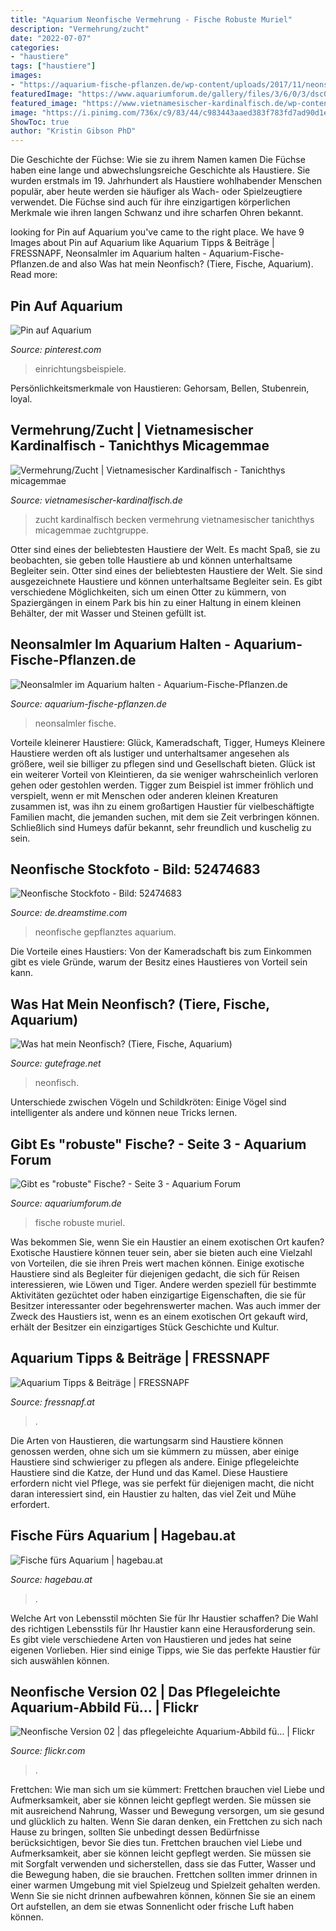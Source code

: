 ```yaml
---
title: "Aquarium Neonfische Vermehrung - Fische Robuste Muriel"
description: "Vermehrung/zucht"
date: "2022-07-07"
categories:
- "haustiere"
tags: ["haustiere"]
images:
- "https://aquarium-fische-pflanzen.de/wp-content/uploads/2017/11/neonsalmler-im-aquarium-300x199.jpg"
featuredImage: "https://www.aquariumforum.de/gallery/files/3/6/0/3/dsc02463-med.jpg"
featured_image: "https://www.vietnamesischer-kardinalfisch.de/wp-content/uploads/2011/10/keilbecken-zur-zucht.jpg"
image: "https://i.pinimg.com/736x/c9/83/44/c983443aaed383f783fd7ad90d1e2a9e.jpg"
ShowToc: true
author: "Kristin Gibson PhD"
---
```



Die Geschichte der Füchse: Wie sie zu ihrem Namen kamen
Die Füchse haben eine lange und abwechslungsreiche Geschichte als Haustiere. Sie wurden erstmals im 19. Jahrhundert als Haustiere wohlhabender Menschen populär, aber heute werden sie häufiger als Wach- oder Spielzeugtiere verwendet. Die Füchse sind auch für ihre einzigartigen körperlichen Merkmale wie ihren langen Schwanz und ihre scharfen Ohren bekannt.

	

		
looking for Pin auf Aquarium you've came to the right place. We have 9 Images about Pin auf Aquarium like Aquarium Tipps &amp; Beiträge | FRESSNAPF, Neonsalmler im Aquarium halten - Aquarium-Fische-Pflanzen.de and also Was hat mein Neonfisch? (Tiere, Fische, Aquarium). Read more:
		
    
## Pin Auf Aquarium

<img loading=lazy src="https://i.pinimg.com/736x/c9/83/44/c983443aaed383f783fd7ad90d1e2a9e.jpg" onerror="this.onerror=null;this.src='https://tse1.mm.bing.net/th?id=OIP.caf9qk_6BYUFQyXSobRDAwHaEK&amp;pid=15.1';" alt="Pin auf Aquarium">

_Source: pinterest.com_

>einrichtungsbeispiele. 

	

Persönlichkeitsmerkmale von Haustieren: Gehorsam, Bellen, Stubenrein, loyal.

    
## Vermehrung/Zucht | Vietnamesischer Kardinalfisch - Tanichthys Micagemmae

<img loading=lazy src="https://www.vietnamesischer-kardinalfisch.de/wp-content/uploads/2011/10/keilbecken-zur-zucht.jpg" onerror="this.onerror=null;this.src='https://tse3.mm.bing.net/th?id=OIP.sbMGvoGvw9YIn-H_6aIEagHaEL&amp;pid=15.1';" alt="Vermehrung/Zucht | Vietnamesischer Kardinalfisch - Tanichthys micagemmae">

_Source: vietnamesischer-kardinalfisch.de_

>zucht kardinalfisch becken vermehrung vietnamesischer tanichthys micagemmae zuchtgruppe. 

	

Otter sind eines der beliebtesten Haustiere der Welt. Es macht Spaß, sie zu beobachten, sie geben tolle Haustiere ab und können unterhaltsame Begleiter sein.
Otter sind eines der beliebtesten Haustiere der Welt. Sie sind ausgezeichnete Haustiere und können unterhaltsame Begleiter sein. Es gibt verschiedene Möglichkeiten, sich um einen Otter zu kümmern, von Spaziergängen in einem Park bis hin zu einer Haltung in einem kleinen Behälter, der mit Wasser und Steinen gefüllt ist.

    
## Neonsalmler Im Aquarium Halten - Aquarium-Fische-Pflanzen.de

<img loading=lazy src="https://aquarium-fische-pflanzen.de/wp-content/uploads/2017/11/neonsalmler-im-aquarium-300x199.jpg" onerror="this.onerror=null;this.src='https://tse1.mm.bing.net/th?id=OIP.Xa9Jo7NfWLmTJBQpib845wAAAA&amp;pid=15.1';" alt="Neonsalmler im Aquarium halten - Aquarium-Fische-Pflanzen.de">

_Source: aquarium-fische-pflanzen.de_

>neonsalmler fische. 

	

Vorteile kleinerer Haustiere: Glück, Kameradschaft, Tigger, Humeys
Kleinere Haustiere werden oft als lustiger und unterhaltsamer angesehen als größere, weil sie billiger zu pflegen sind und Gesellschaft bieten. Glück ist ein weiterer Vorteil von Kleintieren, da sie weniger wahrscheinlich verloren gehen oder gestohlen werden. Tigger zum Beispiel ist immer fröhlich und verspielt, wenn er mit Menschen oder anderen kleinen Kreaturen zusammen ist, was ihn zu einem großartigen Haustier für vielbeschäftigte Familien macht, die jemanden suchen, mit dem sie Zeit verbringen können. Schließlich sind Humeys dafür bekannt, sehr freundlich und kuschelig zu sein.

    
## Neonfische Stockfoto - Bild: 52474683

<img loading=lazy src="http://thumbs.dreamstime.com/x/neonfische-52474683.jpg" onerror="this.onerror=null;this.src='https://tse1.mm.bing.net/th?id=OIP.WhXjj887t14B4uL4lWvQ7QHaEK&amp;pid=15.1';" alt="Neonfische Stockfoto - Bild: 52474683">

_Source: de.dreamstime.com_

>neonfische gepflanztes aquarium. 

	

Die Vorteile eines Haustiers: Von der Kameradschaft bis zum Einkommen gibt es viele Gründe, warum der Besitz eines Haustieres von Vorteil sein kann.

    
## Was Hat Mein Neonfisch? (Tiere, Fische, Aquarium)

<img loading=lazy src="https://images.gutefrage.net/media/fragen-antworten/bilder/165376554/1_big.jpg?v=1433186870000" onerror="this.onerror=null;this.src='https://tse2.mm.bing.net/th?id=OIP.NtIVASnnmISrNUUe2GRJvwAAAA&amp;pid=15.1';" alt="Was hat mein Neonfisch? (Tiere, Fische, Aquarium)">

_Source: gutefrage.net_

>neonfisch. 

	

Unterschiede zwischen Vögeln und Schildkröten: Einige Vögel sind intelligenter als andere und können neue Tricks lernen.

    
## Gibt Es &quot;robuste&quot; Fische? - Seite 3 - Aquarium Forum

<img loading=lazy src="https://www.aquariumforum.de/gallery/files/3/6/0/3/dsc02463-med.jpg" onerror="this.onerror=null;this.src='https://tse3.mm.bing.net/th?id=OIP.vKFMyM2VvJ7PxaufPAqq4gHaE8&amp;pid=15.1';" alt="Gibt es &quot;robuste&quot; Fische? - Seite 3 - Aquarium Forum">

_Source: aquariumforum.de_

>fische robuste muriel. 

	

Was bekommen Sie, wenn Sie ein Haustier an einem exotischen Ort kaufen?
Exotische Haustiere können teuer sein, aber sie bieten auch eine Vielzahl von Vorteilen, die sie ihren Preis wert machen können. Einige exotische Haustiere sind als Begleiter für diejenigen gedacht, die sich für Reisen interessieren, wie Löwen und Tiger. Andere werden speziell für bestimmte Aktivitäten gezüchtet oder haben einzigartige Eigenschaften, die sie für Besitzer interessanter oder begehrenswerter machen. Was auch immer der Zweck des Haustiers ist, wenn es an einem exotischen Ort gekauft wird, erhält der Besitzer ein einzigartiges Stück Geschichte und Kultur.

    
## Aquarium Tipps &amp; Beiträge | FRESSNAPF

<img loading=lazy src="https://media.os.fressnapf.com/cms/2020/05/Ratgeber_Aqua_Neonfische1200x527.jpg" onerror="this.onerror=null;this.src='https://tse1.mm.bing.net/th?id=OIP.dmTn-HSk6WN4_-yorNXgQQHaDQ&amp;pid=15.1';" alt="Aquarium Tipps &amp; Beiträge | FRESSNAPF">

_Source: fressnapf.at_

>. 

	

Die Arten von Haustieren, die wartungsarm sind
Haustiere können genossen werden, ohne sich um sie kümmern zu müssen, aber einige Haustiere sind schwieriger zu pflegen als andere. Einige pflegeleichte Haustiere sind die Katze, der Hund und das Kamel. Diese Haustiere erfordern nicht viel Pflege, was sie perfekt für diejenigen macht, die nicht daran interessiert sind, ein Haustier zu halten, das viel Zeit und Mühe erfordert.

    
## Fische Fürs Aquarium | Hagebau.at

<img loading=lazy src="https://www.hagebau.de/media/i/neon-aquarium-fisch-11327-0.jpg" onerror="this.onerror=null;this.src='https://tse4.mm.bing.net/th?id=OIP.9XjtkCc817SyFjXvvXrRQQAAAA&amp;pid=15.1';" alt="Fische fürs Aquarium | hagebau.at">

_Source: hagebau.at_

>. 

	

Welche Art von Lebensstil möchten Sie für Ihr Haustier schaffen?
Die Wahl des richtigen Lebensstils für Ihr Haustier kann eine Herausforderung sein. Es gibt viele verschiedene Arten von Haustieren und jedes hat seine eigenen Vorlieben. Hier sind einige Tipps, wie Sie das perfekte Haustier für sich auswählen können.

    
## Neonfische Version 02 | Das Pflegeleichte Aquarium-Abbild Fü… | Flickr

<img loading=lazy src="https://live.staticflickr.com/6128/5989739311_530dfded68_z.jpg" onerror="this.onerror=null;this.src='https://tse4.mm.bing.net/th?id=OIP.7cr1mvkN6Oee24DkZcZB1AHaJj&amp;pid=15.1';" alt="Neonfische Version 02 | das pflegeleichte Aquarium-Abbild fü… | Flickr">

_Source: flickr.com_

>. 

	

Frettchen: Wie man sich um sie kümmert: Frettchen brauchen viel Liebe und Aufmerksamkeit, aber sie können leicht gepflegt werden. Sie müssen sie mit ausreichend Nahrung, Wasser und Bewegung versorgen, um sie gesund und glücklich zu halten.
Wenn Sie daran denken, ein Frettchen zu sich nach Hause zu bringen, sollten Sie unbedingt dessen Bedürfnisse berücksichtigen, bevor Sie dies tun. Frettchen brauchen viel Liebe und Aufmerksamkeit, aber sie können leicht gepflegt werden. Sie müssen sie mit Sorgfalt verwenden und sicherstellen, dass sie das Futter, Wasser und die Bewegung haben, die sie brauchen. Frettchen sollten immer drinnen in einer warmen Umgebung mit viel Spielzeug und Spielzeit gehalten werden. Wenn Sie sie nicht drinnen aufbewahren können, können Sie sie an einem Ort aufstellen, an dem sie etwas Sonnenlicht oder frische Luft haben können.

